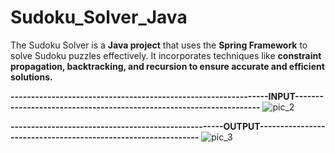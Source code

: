 # Sudoku_Solver_Java
The Sudoku Solver is a **Java project** that uses the **Spring Framework** to solve Sudoku  puzzles effectively. It incorporates techniques like **constraint propagation,  backtracking, and recursion to ensure accurate and efficient solutions.**



**---------------------------------------------------------------INPUT--------------------------------------------------------------------**
![pic_2](https://github.com/DurgeshMali/Sudoku_Solver_Java/assets/98301084/3028f512-8c25-45a4-a71c-d03bdb515940)


**----------------------------------------------------OUTPUT--------------------------------------------------------------**
![pic_3](https://github.com/DurgeshMali/Sudoku_Solver_Java/assets/98301084/3c427443-7b1a-4e21-b908-ece44515cd86)
